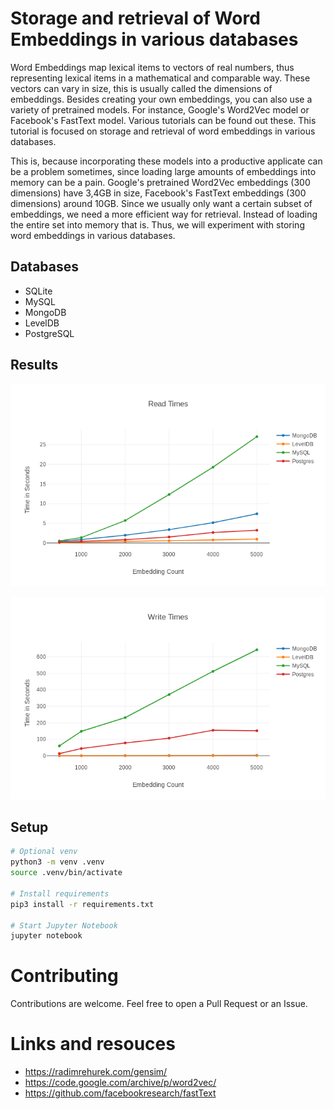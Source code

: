 # Storage and retrieval of Word Embeddings in various databases

Word Embeddings map lexical items to vectors of real numbers, thus representing lexical items in a mathematical and comparable way. These vectors can vary in size, this is usually called the dimensions of embeddings. Besides creating your own embeddings, you can also use a variety of pretrained models. For instance, Google's Word2Vec model or Facebook's FastText model. Various tutorials can be found out these. This tutorial is focused on storage and retrieval of word embeddings in various databases.

This is, because incorporating these models into a productive applicate can be a problem sometimes, since loading large amounts of embeddings into memory can be a pain. Google's pretrained Word2Vec embeddings (300 dimensions) have 3,4GB in size, Facebook's FastText embeddings (300 dimensions) around 10GB. Since we usually only want a certain subset of embeddings, we need a more efficient way for retrieval. Instead of loading the entire set into memory that is. Thus, we will experiment with storing word embeddings in various databases.

## Databases

 - SQLite
 - MySQL
 - MongoDB
 - LevelDB
 - PostgreSQL

## Results

![Read Times](readtimes.png?raw=true "Read Times")

![Write Times](writetimes.png?raw=true "Write Times")

## Setup

``` bash
# Optional venv
python3 -m venv .venv
source .venv/bin/activate

# Install requirements
pip3 install -r requirements.txt

# Start Jupyter Notebook
jupyter notebook
```

# Contributing

Contributions are welcome. Feel free to open a Pull Request or an Issue.

# Links and resouces

 - https://radimrehurek.com/gensim/
 - https://code.google.com/archive/p/word2vec/
 - https://github.com/facebookresearch/fastText
